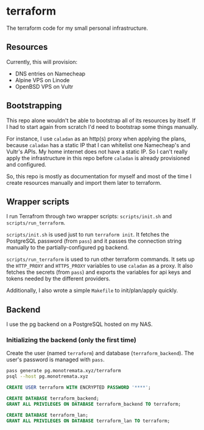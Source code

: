 # terraform

The terraform code for my small personal infrastructure.

## Resources

Currently, this will provision:
* DNS entries on Namecheap
* Alpine VPS on Linode
* OpenBSD VPS on Vultr

## Bootstrapping

This repo alone wouldn't be able to bootstrap all of its resources by itself.
If I had to start again from scratch I'd need to bootstrap some things
manually.

For instance, I use `caladan` as an http(s) proxy when applying the plans,
because `caladan` has a static IP that I can whitelist one Namecheap's and
Vultr's APIs.
My home internet does not have a static IP.
So I can't really apply the infrastructure in this repo before `caladan` is
already provisioned and configured.

So, this repo is mostly as documentation for myself and most of the time I
create resources manually and import them later to terraform.

## Wrapper scripts

I run Terrafrom through two wrapper scripts: `scripts/init.sh` and
`scripts/run_terraform`.

`scripts/init.sh` is used just to run `terraform init`. It fetches the
PostgreSQL password (from `pass`) and it passes the connection string manually
to the partially-configured pg backend.

`scripts/run_terraform` is used to run other terraform commands. It sets up the
`HTTP_PROXY` and `HTTPS_PROXY` variables to use `caladan` as a proxy. It also
fetches the secrets (from `pass`) and exports the variables for api keys and
tokens needed by the different providers.

Additionally, I also wrote a simple `Makefile` to init/plan/apply quickly.

## Backend

I use the pg backend on a PostgreSQL hosted on my NAS.

### Initializing the backend (only the first time)

Create the user (named `terraform`) and database (`terraform_backend`). The
user's password is managed with `pass`.

```sh
pass generate pg.monotremata.xyz/terraform
psql --host pg.monotremata.xyz
```

```sql
CREATE USER terraform WITH ENCRYPTED PASSWORD '****';

CREATE DATABASE terraform_backend;
GRANT ALL PRIVILEGES ON DATABASE terraform_backend TO terraform;

CREATE DATABASE terraform_lan;
GRANT ALL PRIVILEGES ON DATABASE terraform_lan TO terraform;
```
